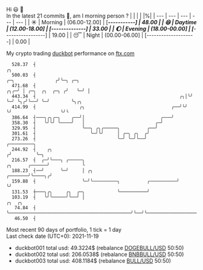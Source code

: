 Hi :smiley: :wave:  
In the latest 21 commits :bug:, am I morning person ? 
| | | | |%|
| --- | --- | --- | --- | --- |
| :sunny: | Morning | (06.00-12.00] | [*********-----------] | 48.00 |
| :satisfied: | Daytime | (12.00-18.00] | [******--------------] | 33.00 |
| :moon: | Evening | (18.00-00.00] | [***-----------------] | 19.00 |
| :sleeping: | Night | (00.00-06.00] | [--------------------] | 0.00 |

My crypto trading [duckbot](https://github.com/jojoee/duckbot) performance on [ftx.com](https://ftx.com/#a=13144711)
```
  528.37  ┤                                                                              ╭╮
  500.03  ┤                                                           ╭─╮               ╭╯╰─╮ ╭─╮
  471.68  ┤                                                       ╭╮╭─╯ │ ╭─╮  ╭╮  ╭─╮ ╭╯   ╰─╯ │
  443.34  ┤                                                     ╭╮│╰╯   ╰─╯ ╰╮╭╯╰──╯ ╰─╯        ╰╮╭╮
  414.99  ┤                ╭╮                                ╭──╯╰╯          ╰╯                  ╰╯╰
  386.64  ┤───╮╭╮╭─╮    ╭──╯│                            ╭───╯
  358.30  ┤   ╰╯╰╯ ╰────╯   │                          ╭─╯
  329.95  ┤                 ╰──╮ ╭╮╭─────╮          ╭──╯
  301.61  ┤                    ╰─╯╰╯     │ ╭─╮ ╭╮  ╭╯
  273.26  ┤                              ╰─╯ ╰─╯╰──╯                                   ╭─────────╮
  244.92  ┤    ╭╮                                                                     ╭╯         ╰─╮
  216.57  ┤  ╭─╯╰───╮ ╭─────╮                                          ╭╮      ╭──────╯            ╰
  188.23  ┤──╯      ╰─╯     │ ╭╮                               ╭───────╯╰────╮╭╯
  159.88  ┤                 ╰─╯╰─────────╮          ╭──────────╯             ╰╯
  131.53  ┼───╮╭╮     ╭╮  ╭─╮            ╰──────────╯
  103.19  ┤   ╰╯╰─────╯╰──╯ │                                             ╭╮  ╭╮
   74.84  ┤                 ╰─────────────────────────────────────────────╯╰──╯╰────────────────────
   46.50  ┤
```
Most recent 90 days of portfolio, 1 tick = 1 day<br />
Last check date (UTC+0): 2021-11-19
- duckbot001 total usd: 49.3224$ (rebalance [DOGEBULL/USD](https://ftx.com/trade/DOGEBULL/USD#a=13144711) 50:50)
- duckbot002 total usd: 206.0538$ (rebalance [BNBBULL/USD](https://ftx.com/trade/BNBBULL/USD#a=13144711) 50:50)
- duckbot003 total usd: 408.1184$ (rebalance [BULL/USD](https://ftx.com/trade/BULL/USD#a=13144711) 50:50)

